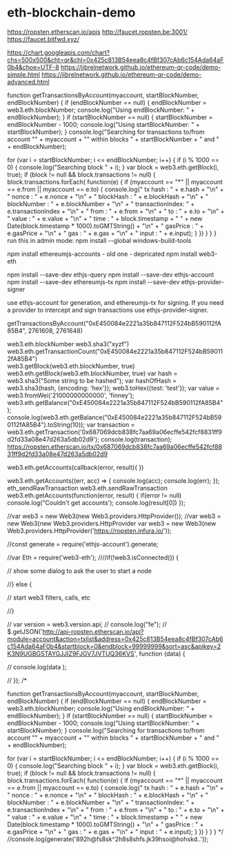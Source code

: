 # eth-blockchain-demo

https://ropsten.etherscan.io/apis
http://faucet.ropsten.be:3001/
https://faucet.bitfwd.xyz/

https://chart.googleapis.com/chart?chs=500x500&cht=qr&chl=0x425c813B54eea8c4fBf307cAb6c154Ada64aF0b4&choe=UTF-8
https://jibrelnetwork.github.io/ethereum-qr-code/demo-simple.html
https://jibrelnetwork.github.io/ethereum-qr-code/demo-advanced.html



function getTransactionsByAccount(myaccount, startBlockNumber, endBlockNumber) {
  if (endBlockNumber == null) {
    endBlockNumber = web3.eth.blockNumber;
    console.log("Using endBlockNumber: " + endBlockNumber);
  }
  if (startBlockNumber == null) {
    startBlockNumber = endBlockNumber - 1000;
    console.log("Using startBlockNumber: " + startBlockNumber);
  }
  console.log("Searching for transactions to/from account \"" + myaccount + "\" within blocks "  + startBlockNumber + " and " + endBlockNumber);

  for (var i = startBlockNumber; i <= endBlockNumber; i++) {
    if (i % 1000 == 0) {
      console.log("Searching block " + i);
    }
    var block = web3.eth.getBlock(i, true);
    if (block != null && block.transactions != null) {
      block.transactions.forEach( function(e) {
        if (myaccount == "*" || myaccount == e.from || myaccount == e.to) {
          console.log("  tx hash          : " + e.hash + "\n"
            + "   nonce           : " + e.nonce + "\n"
            + "   blockHash       : " + e.blockHash + "\n"
            + "   blockNumber     : " + e.blockNumber + "\n"
            + "   transactionIndex: " + e.transactionIndex + "\n"
            + "   from            : " + e.from + "\n" 
            + "   to              : " + e.to + "\n"
            + "   value           : " + e.value + "\n"
            + "   time            : " + block.timestamp + " " + new Date(block.timestamp * 1000).toGMTString() + "\n"
            + "   gasPrice        : " + e.gasPrice + "\n"
            + "   gas             : " + e.gas + "\n"
            + "   input           : " + e.input);
        }
      })
    }
  }
}
run this in admin mode:
npm install --global windows-build-tools

npm install ethereumjs-accounts - old one - depricated
npm install web3-eth

npm install --save-dev ethjs-query
npm install --save-dev ethjs-account
npm install --save-dev ethereumjs-tx
npm install --save-dev ethjs-provider-signer

use ethjs-account for generation, and ethereumjs-tx for signing. If you need a provider to intercept and sign transactions use ethjs-provider-signer.


getTransactionsByAccount("0xE450084e2221a35b847112F524bB590112fA85B4", 2761608, 2761648)

web3.eth.blockNumber
web3.sha3("xyzf")
web3.eth.getTransactionCount("0xE450084e2221a35b847112F524bB590112fA85B4")	
web3.getBlock(web3.eth.blockNumber, true)
web3.eth.getBlock(web3.eth.blockNumber, true)
var hash = web3.sha3("Some string to be hashed");
var hashOfHash = web3.sha3(hash, {encoding: 'hex'});
web3.toHex({test: 'test'});
var value = web3.fromWei('21000000000000', 'finney');
web3.eth.getBalance("0xE450084e2221a35b847112F524bB590112fA85B4");
console.log(web3.eth.getBalance("0xE450084e2221a35b847112F524bB590112fA85B4").toString(10));
var transaction = web3.eth.getTransaction('0x687069dcb838fc7aa69a06ecffe542fcf8831ff9d2fd33a08e47d263a5db02d9');
console.log(transaction);
https://ropsten.etherscan.io/tx/0x687069dcb838fc7aa69a06ecffe542fcf8831ff9d2fd33a08e47d263a5db02d9

web3.eth.getAccounts(callback(error, result){  })

web3.eth.getAccounts((err, acc) => {
    console.log(acc);
	console.log(err);
});
eth_sendRawTransaction
web3.eth.sendRawTransaction
web3.eth.getAccounts(function(error, result) {
    if(error != null)
        console.log("Couldn't get accounts');
   console.log(result[0])
});







//var web3 = new Web3(new Web3.providers.HttpProvider());
//var web3 = new Web3(new Web3.providers.HttpProvider
var web3 = new Web3(new Web3.providers.HttpProvider('https://ropsten.infura.io/'));

//const generate = require('ethjs-account').generate;

//var Eth = require('web3-eth');
////if(!web3.isConnected()) {
  
  // show some dialog to ask the user to start a node

//} else {

  // start web3 filters, calls, etc
 
//}

// var version = web3.version.api;
//     console.log("fe");
// $.getJSON('http://api-ropsten.etherscan.io/api?module=account&action=txlist&address=0x425c813B54eea8c4fBf307cAb6c154Ada64aF0b4&startblock=0&endblock=99999999&sort=asc&apikey=2K3N9UGBGSTAYGJJIZ9FJGV7JVTUQ36KVS', function (data) {
   

 
//         console.log(data );
            
// });
 /*

function getTransactionsByAccount(myaccount, startBlockNumber, endBlockNumber) {
  if (endBlockNumber == null) {
    endBlockNumber = web3.eth.blockNumber;
    console.log("Using endBlockNumber: " + endBlockNumber);
  }
  if (startBlockNumber == null) {
    startBlockNumber = endBlockNumber - 1000;
    console.log("Using startBlockNumber: " + startBlockNumber);
  }
  console.log("Searching for transactions to/from account \"" + myaccount + "\" within blocks "  + startBlockNumber + " and " + endBlockNumber);

  for (var i = startBlockNumber; i <= endBlockNumber; i++) {
    if (i % 1000 == 0) {
      console.log("Searching block " + i);
    }
    var block = web3.eth.getBlock(i, true);
    if (block != null && block.transactions != null) {
      block.transactions.forEach( function(e) {
        if (myaccount == "*" || myaccount == e.from || myaccount == e.to) {
          console.log("  tx hash          : " + e.hash + "\n"
            + "   nonce           : " + e.nonce + "\n"
            + "   blockHash       : " + e.blockHash + "\n"
            + "   blockNumber     : " + e.blockNumber + "\n"
            + "   transactionIndex: " + e.transactionIndex + "\n"
            + "   from            : " + e.from + "\n" 
            + "   to              : " + e.to + "\n"
            + "   value           : " + e.value + "\n"
            + "   time            : " + block.timestamp + " " + new Date(block.timestamp * 1000).toGMTString() + "\n"
            + "   gasPrice        : " + e.gasPrice + "\n"
            + "   gas             : " + e.gas + "\n"
            + "   input           : " + e.input);
        }
      })
    }
  }
}
*/
//console.log(generate('892h@fs8sk^2h8s8shfs.jk39hsoi@hohskd..'));

